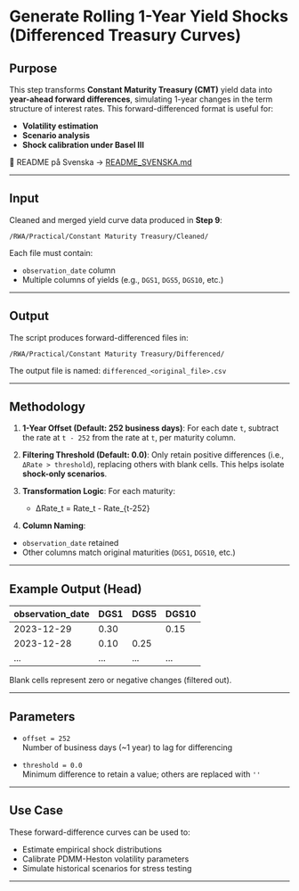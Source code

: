 # Generate Rolling 1-Year Yield Shocks (Differenced Treasury Curves)

## Purpose

This step transforms **Constant Maturity Treasury (CMT)** yield data into **year-ahead forward differences**, simulating 1-year changes in the term structure of interest rates. This forward-differenced format is useful for:

- **Volatility estimation**
- **Scenario analysis**
- **Shock calibration under Basel III**

📄 README på Svenska → [README_SVENSKA.md](https://github.com/OCBliss/Basel3/blob/main/RWA/Practical/Constant%20Maturity%20Treasury/Differenced/README_SVENSKA.md)

---

## Input

Cleaned and merged yield curve data produced in **Step 9**:

`/RWA/Practical/Constant Maturity Treasury/Cleaned/`


Each file must contain:
- `observation_date` column
- Multiple columns of yields (e.g., `DGS1`, `DGS5`, `DGS10`, etc.)

---

## Output

The script produces forward-differenced files in:

`/RWA/Practical/Constant Maturity Treasury/Differenced/`


The output file is named: `differenced_<original_file>.csv`


---

## Methodology

1. **1-Year Offset (Default: 252 business days)**:
   For each date `t`, subtract the rate at `t - 252` from the rate at `t`, per maturity column.

2. **Filtering Threshold (Default: 0.0)**:
   Only retain positive differences (i.e., `ΔRate > threshold`), replacing others with blank cells. This helps isolate **shock-only scenarios**.

3. **Transformation Logic**:
   For each maturity:
   - ΔRate_t = Rate_t - Rate_{t-252}
  

4. **Column Naming**:
- `observation_date` retained
- Other columns match original maturities (`DGS1`, `DGS10`, etc.)

---

## Example Output (Head)

| observation_date | DGS1 | DGS5 | DGS10 |
|------------------|------|------|--------|
| 2023-12-29       | 0.30 |      | 0.15   |
| 2023-12-28       | 0.10 | 0.25 |        |
| ...              | ...  | ...  | ...    |

Blank cells represent zero or negative changes (filtered out).

---

## Parameters

- `offset = 252`  
Number of business days (~1 year) to lag for differencing

- `threshold = 0.0`  
Minimum difference to retain a value; others are replaced with `''`

---

## Use Case

These forward-difference curves can be used to:
- Estimate empirical shock distributions
- Calibrate PDMM-Heston volatility parameters
- Simulate historical scenarios for stress testing

---

